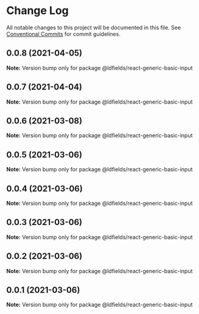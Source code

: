 # Change Log

All notable changes to this project will be documented in this file.
See [Conventional Commits](https://conventionalcommits.org) for commit guidelines.

## 0.0.8 (2021-04-05)

**Note:** Version bump only for package @ldfields/react-generic-basic-input





## 0.0.7 (2021-04-04)

**Note:** Version bump only for package @ldfields/react-generic-basic-input





## 0.0.6 (2021-03-08)

**Note:** Version bump only for package @ldfields/react-generic-basic-input





## 0.0.5 (2021-03-06)

**Note:** Version bump only for package @ldfields/react-generic-basic-input





## 0.0.4 (2021-03-06)

**Note:** Version bump only for package @ldfields/react-generic-basic-input





## 0.0.3 (2021-03-06)

**Note:** Version bump only for package @ldfields/react-generic-basic-input





## 0.0.2 (2021-03-06)

**Note:** Version bump only for package @ldfields/react-generic-basic-input





## 0.0.1 (2021-03-06)

**Note:** Version bump only for package @ldfields/react-generic-basic-input

